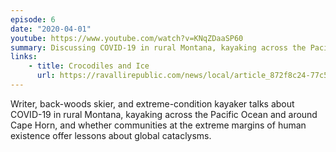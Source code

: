 ```yaml
---
episode: 6
date: "2020-04-01"
youtube: https://www.youtube.com/watch?v=KNqZDaaSP60
summary: Discussing COVID-19 in rural Montana, kayaking across the Pacific, and more
links:
    - title: Crocodiles and Ice
      url: https://ravallirepublic.com/news/local/article_872f8c24-77c5-11e6-8b40-f3384dc7726b.html
---
```

Writer, back-woods skier, and extreme-condition kayaker talks about COVID-19 in rural Montana, kayaking across the Pacific Ocean and around Cape Horn, and whether communities at the extreme margins of human existence offer lessons about global cataclysms.
